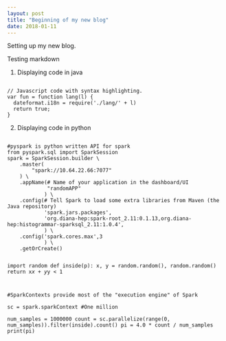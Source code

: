 ```yaml
---
layout: post
title: "Beginning of my new blog"
date: 2018-01-11
---
```


Setting up my new blog.

Testing markdown

1. Displaying code in java
<code>
// Javascript code with syntax highlighting.
var fun = function lang(l) {
  dateformat.i18n = require('./lang/' + l)
  return true;
}
</code>

2. Displaying code in python

<code>
#pyspark is python written API for spark
from pyspark.sql import SparkSession
spark = SparkSession.builder \
    .master(
        "spark://10.64.22.66:7077"
    ) \
    .appName(# Name of your application in the dashboard/UI                                                             
             "randomAPP"
            ) \
    .config(# Tell Spark to load some extra libraries from Maven (the Java repository)                                  
            'spark.jars.packages',
            'org.diana-hep:spark-root_2.11:0.1.13,org.diana-hep:histogrammar-sparksql_2.11:1.0.4',
            ) \
    .config('spark.cores.max',3
            ) \
    .getOrCreate()

import random
def inside(p):
  x, y = random.random(), random.random()
  return x*x + y*y < 1

#SparkContexts provide most of the "execution engine" of Spark                                                         
sc = spark.sparkContext
#One million                                                                                                           
num_samples = 1000000
count = sc.parallelize(range(0, num_samples)).filter(inside).count()
pi = 4.0 * count / num_samples
print(pi)
</code>
